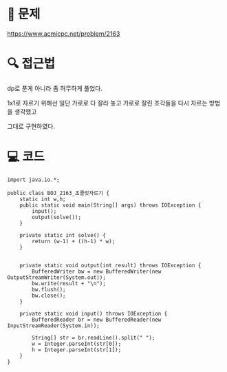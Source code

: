 # 📖 문제
https://www.acmicpc.net/problem/2163

# 🔍 접근법

dp로 푼게 아니라 좀 허무하게 풀었다.

1x1로 자르기 위해선 일단 가로로 다 잘라 놓고 가로로 잘린 조각들을 다시 자르는 방법을 생각했고

그대로 구현하였다.

# 💻 코드
```
import java.io.*;

public class BOJ_2163_초콜릿자르기 {
    static int w,h;
    public static void main(String[] args) throws IOException {
        input();
        output(solve());
    }

    private static int solve() {
        return (w-1) + ((h-1) * w);
    }


    private static void output(int result) throws IOException {
        BufferedWriter bw = new BufferedWriter(new OutputStreamWriter(System.out));
        bw.write(result + "\n");
        bw.flush();
        bw.close();
    }

    private static void input() throws IOException {
        BufferedReader br = new BufferedReader(new InputStreamReader(System.in));

        String[] str = br.readLine().split(" ");
        w = Integer.parseInt(str[0]);
        h = Integer.parseInt(str[1]);
    }
}

```